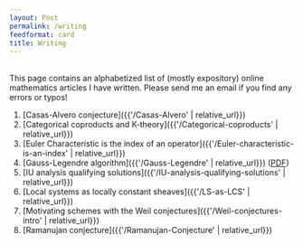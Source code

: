 ```yaml
---
layout: Post
permalink: /writing
feedformat: card
title: Writing
---
```

<br/>
This page contains an alphabetized list of (mostly expository) online mathematics articles I have written. Please send me an email if you find any errors or typos!

1. [Casas-Alvero conjecture]({{'/Casas-Alvero' | relative_url}})
2. [Categorical coproducts and K-theory]({{'/Categorical-coproducts' | relative_url}})
3. [Euler Characteristic is the index of an operator]({{'/Euler-characteristic-is-an-index' | relative_url}})
4. [Gauss-Legendre algorithm]({{'/Gauss-Legendre' | relative_url}}) ([PDF](https://drive.google.com/uc?export=download&id=1BuO6os1gzjDF-pzavA_qsFRmK63-EWJa))
5. [IU analysis qualifying solutions]({{'/IU-analysis-qualifying-solutions' | relative_url}})
6. [Local systems as locally constant sheaves]({{'/LS-as-LCS' | relative_url}})
7. [Motivating schemes with the Weil conjectures]({{'/Weil-conjectures-intro' | relative_url}})
8. [Ramanujan conjecture]({{'/Ramanujan-Conjecture' | relative_url}})


